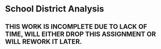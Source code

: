 # School District Analysis

## THIS WORK IS INCOMPLETE DUE TO LACK OF TIME, WILL EITHER DROP THIS ASSIGNMENT OR WILL REWORK IT LATER.
